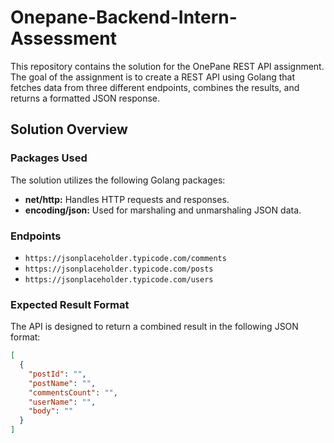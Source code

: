 # Onepane-Backend-Intern-Assessment

This repository contains the solution for the OnePane REST API assignment. The goal of the assignment is to create a REST API using Golang that fetches data from three different endpoints, combines the results, and returns a formatted JSON response.

## Solution Overview

### Packages Used

The solution utilizes the following Golang packages:

- **net/http:** Handles HTTP requests and responses.
- **encoding/json:** Used for marshaling and unmarshaling JSON data.


### Endpoints

- `https://jsonplaceholder.typicode.com/comments`
- `https://jsonplaceholder.typicode.com/posts`
- `https://jsonplaceholder.typicode.com/users`

### Expected Result Format

The API is designed to return a combined result in the following JSON format:

```json
[
  {
    "postId": "",
    "postName": "",
    "commentsCount": "",
    "userName": "",
    "body": ""
  }
]